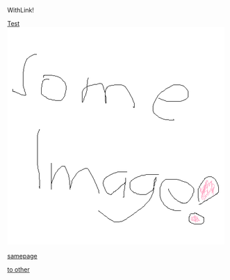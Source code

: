 ﻿WithLink!


[Test](FolderTest)
![](NoDoc/image.png)

[samepage](page.md)

[to other](FolderTest/other.md)
